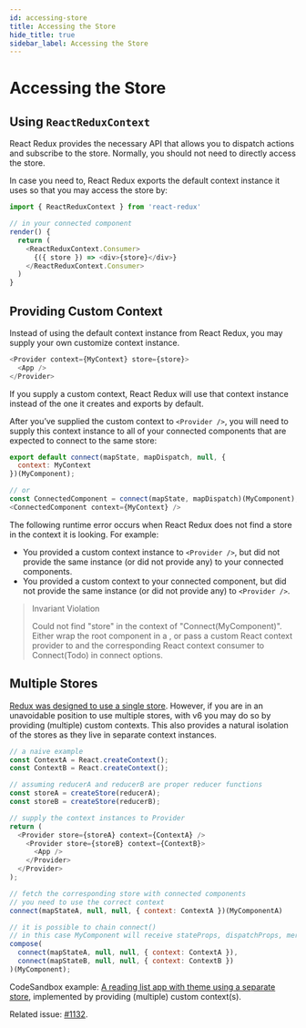 ```yaml
---
id: accessing-store
title: Accessing the Store
hide_title: true
sidebar_label: Accessing the Store
---
```


# Accessing the Store

## Using `ReactReduxContext`

React Redux provides the necessary API that allows you to dispatch actions and subscribe to the store. Normally, you should not need to directly access the store. 

In case you need to, React Redux exports the default context instance it uses so that you may access the store by:

```js
import { ReactReduxContext } from 'react-redux'

// in your connected component
render() {
  return (
    <ReactReduxContext.Consumer>
      {({ store }) => <div>{store}</div>}
    </ReactReduxContext.Consumer>
  )
}
```

## Providing Custom Context

Instead of using the default context instance from React Redux, you may supply your own customize context instance.

```js
<Provider context={MyContext} store={store}>
  <App />
</Provider>
```

If you supply a custom context, React Redux will use that context instance instead of the one it creates and exports by default. 

After you’ve supplied the custom context to `<Provider />`, you will need to supply this context instance to all of your connected components that are expected to connect to the same store:

```js
export default connect(mapState, mapDispatch, null, {
  context: MyContext
})(MyComponent);

// or
const ConnectedComponent = connect(mapState, mapDispatch)(MyComponent);
<ConnectedComponent context={MyContext} />
```

The following runtime error occurs when React Redux does not find a store in the context it is looking. For example:
- You provided a custom context instance to `<Provider />`, but did not provide the same instance (or did not provide any) to your connected components.
- You provided a custom context to your connected component, but did not provide the same instance (or did not provide any) to `<Provider />`.

> Invariant Violation 
> 
> Could not find "store" in the context of "Connect(MyComponent)". Either wrap the root component in a <Provider>, or pass a custom React context provider to <Provider> and the corresponding React context consumer to Connect(Todo) in connect options.

## Multiple Stores

[Redux was designed to use a single store](https://redux.js.org/api/store#a-note-for-flux-users). 
However, if you are in an unavoidable position to use multiple stores, with v6 you may do so by providing (multiple) custom contexts. 
This also provides a natural isolation of the stores as they live in separate context instances.

```js
// a naive example
const ContextA = React.createContext();
const ContextB = React.createContext();

// assuming reducerA and reducerB are proper reducer functions
const storeA = createStore(reducerA);
const storeB = createStore(reducerB);

// supply the context instances to Provider
return (
  <Provider store={storeA} context={ContextA} />
    <Provider store={storeB} context={ContextB}>
      <App />
    </Provider>
  </Provider>
);

// fetch the corresponding store with connected components
// you need to use the correct context
connect(mapStateA, null, null, { context: ContextA })(MyComponentA)

// it is possible to chain connect()
// in this case MyComponent will receive stateProps, dispatchProps, mergedProps, etc from both stores
compose(
  connect(mapStateA, null, null, { context: ContextA }),
  connect(mapStateB, null, null, { context: ContextB })
)(MyComponent);
```

CodeSandbox example: [A reading list app with theme using a separate store](https://codesandbox.io/s/92pm9n2kl4), implemented by providing (multiple) custom context(s).

Related issue: [#1132](https://github.com/reduxjs/react-redux/issues/1132).